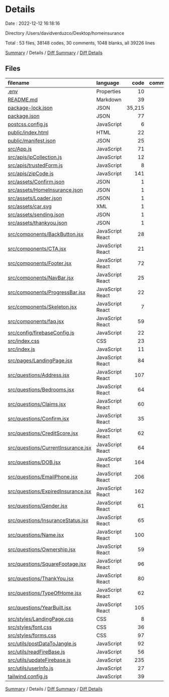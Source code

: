 # Details

Date : 2022-12-12 16:18:16

Directory /Users/davidverduzco/Desktop/homeinsurance

Total : 53 files,  38148 codes, 30 comments, 1048 blanks, all 39226 lines

[Summary](results.md) / Details / [Diff Summary](diff.md) / [Diff Details](diff-details.md)

## Files
| filename | language | code | comment | blank | total |
| :--- | :--- | ---: | ---: | ---: | ---: |
| [.env](/.env) | Properties | 10 | 1 | 2 | 13 |
| [README.md](/README.md) | Markdown | 39 | 0 | 33 | 72 |
| [package-lock.json](/package-lock.json) | JSON | 35,215 | 0 | 1 | 35,216 |
| [package.json](/package.json) | JSON | 77 | 0 | 1 | 78 |
| [postcss.config.js](/postcss.config.js) | JavaScript | 6 | 0 | 1 | 7 |
| [public/index.html](/public/index.html) | HTML | 22 | 4 | 1 | 27 |
| [public/manifest.json](/public/manifest.json) | JSON | 25 | 0 | 1 | 26 |
| [src/App.js](/src/App.js) | JavaScript | 71 | 0 | 37 | 108 |
| [src/apis/ipCollection.js](/src/apis/ipCollection.js) | JavaScript | 12 | 1 | 10 | 23 |
| [src/apis/trustedForm.js](/src/apis/trustedForm.js) | JavaScript | 8 | 0 | 7 | 15 |
| [src/apis/zipCode.js](/src/apis/zipCode.js) | JavaScript | 141 | 0 | 76 | 217 |
| [src/assets/Confirm.json](/src/assets/Confirm.json) | JSON | 1 | 0 | 0 | 1 |
| [src/assets/HomeInsurance.json](/src/assets/HomeInsurance.json) | JSON | 1 | 0 | 0 | 1 |
| [src/assets/Loader.json](/src/assets/Loader.json) | JSON | 1 | 0 | 0 | 1 |
| [src/assets/car.svg](/src/assets/car.svg) | XML | 1 | 0 | 0 | 1 |
| [src/assets/sending.json](/src/assets/sending.json) | JSON | 1 | 0 | 0 | 1 |
| [src/assets/thankyou.json](/src/assets/thankyou.json) | JSON | 1 | 0 | 0 | 1 |
| [src/components/BackButton.jsx](/src/components/BackButton.jsx) | JavaScript React | 28 | 0 | 4 | 32 |
| [src/components/CTA.jsx](/src/components/CTA.jsx) | JavaScript React | 21 | 0 | 2 | 23 |
| [src/components/Footer.jsx](/src/components/Footer.jsx) | JavaScript React | 72 | 0 | 6 | 78 |
| [src/components/NavBar.jsx](/src/components/NavBar.jsx) | JavaScript React | 25 | 0 | 11 | 36 |
| [src/components/ProgressBar.jsx](/src/components/ProgressBar.jsx) | JavaScript React | 22 | 0 | 5 | 27 |
| [src/components/Skeleton.jsx](/src/components/Skeleton.jsx) | JavaScript React | 7 | 0 | 1 | 8 |
| [src/components/faq.jsx](/src/components/faq.jsx) | JavaScript React | 59 | 1 | 6 | 66 |
| [src/config/firebaseConfig.js](/src/config/firebaseConfig.js) | JavaScript | 22 | 0 | 10 | 32 |
| [src/index.css](/src/index.css) | CSS | 23 | 0 | 3 | 26 |
| [src/index.js](/src/index.js) | JavaScript | 11 | 0 | 4 | 15 |
| [src/pages/LandingPage.jsx](/src/pages/LandingPage.jsx) | JavaScript React | 84 | 0 | 9 | 93 |
| [src/questions/Address.jsx](/src/questions/Address.jsx) | JavaScript React | 107 | 0 | 44 | 151 |
| [src/questions/Bedrooms.jsx](/src/questions/Bedrooms.jsx) | JavaScript React | 64 | 0 | 30 | 94 |
| [src/questions/Claims.jsx](/src/questions/Claims.jsx) | JavaScript React | 60 | 0 | 29 | 89 |
| [src/questions/Confirm.jsx](/src/questions/Confirm.jsx) | JavaScript React | 35 | 1 | 26 | 62 |
| [src/questions/CreditScore.jsx](/src/questions/CreditScore.jsx) | JavaScript React | 62 | 0 | 30 | 92 |
| [src/questions/CurrentInsurance.jsx](/src/questions/CurrentInsurance.jsx) | JavaScript React | 64 | 0 | 35 | 99 |
| [src/questions/DOB.jsx](/src/questions/DOB.jsx) | JavaScript React | 164 | 2 | 56 | 222 |
| [src/questions/EmailPhone.jsx](/src/questions/EmailPhone.jsx) | JavaScript React | 206 | 4 | 74 | 284 |
| [src/questions/ExpiredInsurance.jsx](/src/questions/ExpiredInsurance.jsx) | JavaScript React | 162 | 1 | 53 | 216 |
| [src/questions/Gender.jsx](/src/questions/Gender.jsx) | JavaScript React | 61 | 0 | 29 | 90 |
| [src/questions/InsuranceStatus.jsx](/src/questions/InsuranceStatus.jsx) | JavaScript React | 65 | 0 | 34 | 99 |
| [src/questions/Name.jsx](/src/questions/Name.jsx) | JavaScript React | 100 | 0 | 35 | 135 |
| [src/questions/Ownership.jsx](/src/questions/Ownership.jsx) | JavaScript React | 59 | 1 | 31 | 91 |
| [src/questions/SquareFootage.jsx](/src/questions/SquareFootage.jsx) | JavaScript React | 96 | 0 | 30 | 126 |
| [src/questions/ThankYou.jsx](/src/questions/ThankYou.jsx) | JavaScript React | 80 | 2 | 28 | 110 |
| [src/questions/TypeOfHome.jsx](/src/questions/TypeOfHome.jsx) | JavaScript React | 62 | 0 | 30 | 92 |
| [src/questions/YearBuilt.jsx](/src/questions/YearBuilt.jsx) | JavaScript React | 105 | 3 | 50 | 158 |
| [src/styles/LandingPage.css](/src/styles/LandingPage.css) | CSS | 8 | 0 | 3 | 11 |
| [src/styles/font.css](/src/styles/font.css) | CSS | 36 | 0 | 10 | 46 |
| [src/styles/forms.css](/src/styles/forms.css) | CSS | 97 | 0 | 26 | 123 |
| [src/utils/postDataToJangle.js](/src/utils/postDataToJangle.js) | JavaScript | 92 | 8 | 28 | 128 |
| [src/utils/readFireBase.js](/src/utils/readFireBase.js) | JavaScript | 56 | 1 | 18 | 75 |
| [src/utils/updateFirebase.js](/src/utils/updateFirebase.js) | JavaScript | 235 | 0 | 79 | 314 |
| [src/utils/userInfo.js](/src/utils/userInfo.js) | JavaScript | 27 | 0 | 0 | 27 |
| [tailwind.config.js](/tailwind.config.js) | JavaScript | 39 | 0 | 9 | 48 |

[Summary](results.md) / Details / [Diff Summary](diff.md) / [Diff Details](diff-details.md)